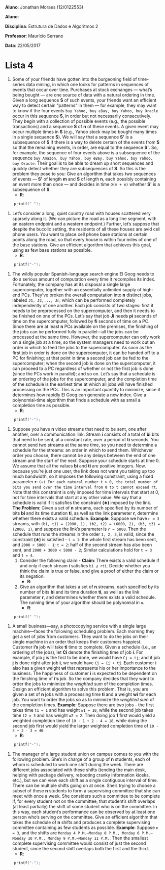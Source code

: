 **Aluno**: Jonathan Moraes (12/0122553)

**Aluno**: <Laura>

**Disciplina**: Estrutura de Dados e Algoritmos 2

**Professor**: Maurício Serrano

**Data**: 22/05/2017

# Lista 4

1. Some of your friends have gotten into the burgeoning field of time-series data mining, in which one looks for patterns in sequences of events that occur over time. Purchases at stock exchanges — what’s being bought — are one source of data with a natural ordering in time. Given a long sequence **S** of such events, your friends want an efficient way to detect certain “patterns” in them — for example, they may want to know if the four events `buy Yahoo, buy eBay, buy Yahoo, buy Oracle` occur in this sequence **S**, in order but not necessarily consecutively. They begin with a collection of possible events (e.g., the possible transactions) and a sequence **S** of **n** of these events. A given event may occur multiple times in **S** (e.g., Yahoo stock may be bought many times in a single sequence **S**). We will say that a sequence **S'** is a subsequence of **S** if there is a way to delete certain of the events from **S** so that the remaining events, in order, are equal to the sequence **S'**. So, for example, the sequence of four events above is a subsequence of the sequence `buy Amazon, buy Yahoo, buy eBay, buy Yahoo, buy Yahoo, buy Oracle`. Their goal is to be able to dream up short sequences and quickly detect whether they are subsequences of **S**. So this is the problem they pose to you: Give an algorithm that takes two sequences of events — **S'** of length **m** and **S** of length **n**, each possibly containing an event more than once — and decides in time `O(m + n)` whether **S'** is a subsequence of **S**.
	* **R**:
```C
	printf("-");
```
1. Let’s consider a long, quiet country road with houses scattered very sparsely along it. (We can picture the road as a long line segment, with an eastern endpoint and a western endpoint.) Further, let’s suppose that despite the bucolic setting, the residents of all these houses are avid cell phone users. You want to place cell phone base stations at certain points along the road, so that every house is within four miles of one of the base stations. Give an efficient algorithm that achieves this goal, using as few base stations as possible.
	* **R**:
```C
	printf("-");
```
1. The wildly popular Spanish-language search engine El Goog needs to do a serious amount of computation every time it recompiles its index. Fortunately, the company has at its disposal a single large supercomputer, together with an essentially unlimited supply of high-end PCs. They’ve broken the overall computation into **n** distinct jobs, labeled `J1, J2,..., Jn`, which can be performed completely independently of one another. Each job consists of two stages: first it needs to be preprocessed on the supercomputer, and then it needs to be finished on one of the PCs. Let’s say that job **Ji** needs **pi** seconds of time on the supercomputer, followed by **fi** seconds of time on a PC. Since there are at least **n** PCs available on the premises, the finishing of the jobs can be performed fully in parallel—all the jobs can be processed at the same time. However, the supercomputer can only work on a single job at a time, so the system managers need to work out an order in which to feed the jobs to the supercomputer. As soon as the first job in order is done on the supercomputer, it can be handed off to a PC for finishing; at that point in time a second job can be fed to the supercomputer; when the second job is done on the supercomputer, it can proceed to a PC regardless of whether or not the first job is done (since the PCs work in parallel); and so on. Let’s say that a schedule is an ordering of the jobs for the supercomputer, and the completion time of the schedule is the earliest time at which all jobs will have finished processing on the PCs. This is an important quantity to minimize, since it determines how rapidly El Goog can generate a new index. Give a polynomial-time algorithm that finds a schedule with as small a completion time as possible.
	* **R**:
```C
	printf("-");
```
1. Suppose you have **n** video streams that need to be sent, one after another, over a communication link. Stream **i** consists of a total of **bi** bits that need to be sent, at a constant rate, over a period of **ti** seconds. You cannot send two streams at the same time, so you need to determine a schedule for the streams: an order in which to send them. Whichever order you choose, there cannot be any delays between the end of one stream and the start of the next. Suppose your schedule starts at time 0. We assume that all the values **bi** and **ti** are positive integers. Now, because you’re just one user, the link does not want you taking up too much bandwidth, so it imposes the following constraint, using a fixed parameter **r**: `(∗) For each natural number t > 0, the total number of bits you send over the time interval from 0 to t cannot exceed rt`. Note that this constraint is only imposed for time intervals that start at 0, not for time intervals that start at any other value. We say that a schedule is valid if it satisfies the constraint **(∗)** imposed by the link. **The Problem**: Given a set of **n** streams, each specified by its number of bits **bi** and its time duration **ti**, as well as the link parameter **r**, determine whether there exists a valid schedule. **Example**: Suppose we have `n = 3` streams, with `(b1, t1) = (2000, 1), (b2, t2) = (6000, 2), (b3, t3) = (2000, 1)`, and suppose the link’s parameter is `r = 5000`. Then the schedule that runs the streams in the order `1, 2, 3`, is valid, since the constraint **(∗)** is satisfied - `t = 1`: the whole first stream has been sent, and `2000 < 5000 · 1`; `t = 2`: half of the second stream has also been sent, and `2000 + 3000 < 5000 · 2`; Similar calculations hold for `t = 3` and `t = 4`.
	1. Consider the following claim - **Claim**: There exists a valid schedule if and only if each stream **i** satisfies `bi ≤ rti`. Decide whether you think the claim is true or false, and give a proof of either the claim or its negation.
		* **R**:
	1. Give an algorithm that takes a set of **n** streams, each specified by its number of bits **bi** and its time duration **ti**, as well as the link parameter **r**, and determines whether there exists a valid schedule. The running time of your algorithm should be polynomial in `n`.
		* **R**:
```C
	printf("-");
```
1. A small business—say, a photocopying service with a single large machine—faces the following scheduling problem. Each morning they get a set of jobs from customers. They want to do the jobs on their single machine in an order that keeps their customers happiest. Customer **i’s** job will take **ti** time to complete. Given a schedule (i.e., an ordering of the jobs), let **Ci** denote the finishing time of job **i**. For example, if job **j** is the first to be done, we would have `Cj = tj`; and if job **j** is done right after job **i**, we would have `Cj = Ci + tj`. Each customer **i** also has a given weight **wi** that represents his or her importance to the business. The happiness of customer **i** is expected to be dependent on the finishing time of **i’s** job. So the company decides that they want to order the jobs to minimize the _weighted sum_ of the completion times. Design an efficient algorithm to solve this problem. That is, you are given a set of **n** jobs with a processing time **ti** and a weight **wi** for each job. You want to order the jobs so as to minimize the _weighted sum_ of the completion times. **Example**: Suppose there are two jobs - the first takes time `t1 = 1` and has weight `w1 = 10`, while the second job takes time `t2 = 3` and has weight `w2 = 2`. Then doing job **1** first would yield a weighted completion time of `10 · 1 + 2 · 4 = 18`, while doing the second job first would yield the larger weighted completion time of `10 · 4 + 2 · 3 = 46`
	* **R**:
```C
	printf("-");
```
1. The manager of a large student union on campus comes to you with the following problem. She’s in charge of a group of **n** students, each of whom is scheduled to work one shift during the week. There are different jobs associated with these shifts (tending the main desk, helping with package delivery, rebooting cranky information kiosks, etc.), but we can view each shift as a single contiguous interval of time. There can be multiple shifts going on at once. She’s trying to choose a subset of these **n** students to form a supervising committee that she can meet with once a week. She considers such a committee to be complete if, for every student not on the committee, that student’s shift overlaps (at least partially) the shift of some student who is on the committee. In this way, each student’s performance can be observed by at least one person who’s serving on the committee. Give an efficient algorithm that takes the schedule of **n** shifts and produces a complete supervising committee containing as few students as possible. **Example**: Suppose `n = 3`, and the shifts are `Monday 4 P.M.–Monday 8 P.M., Monday 6 P.M.–Monday 10 P.M., Monday 9 P.M.–Monday 11 P.M.`. Then the smallest complete supervising committee would consist of just the second student, since the second shift overlaps both the first and the third.
	* **R**:
```C
	printf("-");
```
